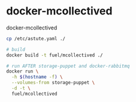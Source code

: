 docker-mcollectived
===================

docker-mcollectived


```bash
cp /etc/astute.yaml ./

# build
docker build -t fuel/mcollectived ./

# run AFTER storage-puppet and docker-rabbitmq
docker run \
  -h $(hostname -f) \
  --volumes-from storage-puppet \
  -d -t \
  fuel/mcollectived
```
